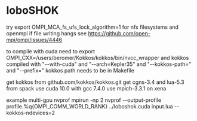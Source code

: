 # loboSHOK

try export OMPI_MCA_fs_ufs_lock_algorithm=1 
for nfs filesystems and openmpi if file writing hangs
see https://github.com/open-mpi/ompi/issues/4446

to compile with cuda need to
    export OMPI_CXX=/users/beromer/Kokkos/kokkos/bin/nvcc_wrapper
    and kokkos compiled with "--with-cuda" and "--arch=Kepler35" and "--kokkos-path=" and "--prefix="
    kokkos path needs to be in Makefile

get kokkos from github.com/kokkos/kokkos.git
get cgns-3.4 and lua-5.3 from spack
use cuda 10.0 with gcc 7.4.0
use mpich-3.3.1 on xena


example multi-gpu nvprof
mpirun -np 2 nvprof --output-profile profile.%q{OMPI_COMM_WORLD_RANK} ../loboshok.cuda input.lua --kokkos-ndevices=2

